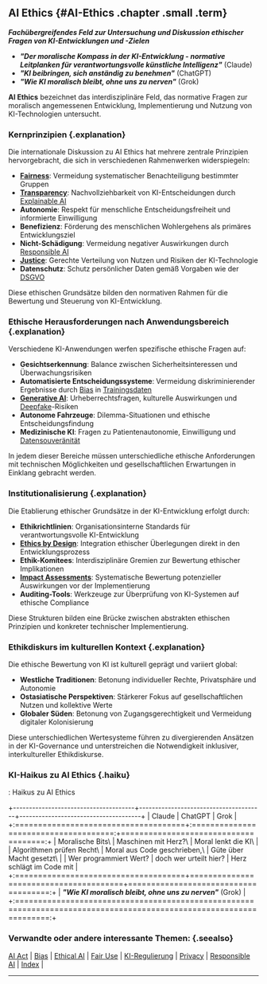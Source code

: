 ## AI Ethics {#AI-Ethics .chapter .small .term}

***Fachübergreifendes Feld zur Untersuchung und Diskussion ethischer Fragen von KI-Entwicklungen und -Zielen***

- ***"Der moralische Kompass in der KI-Entwicklung - normative Leitplanken für verantwortungsvolle künstliche Intelligenz"*** (Claude)
- ***"KI beibringen, sich anständig zu benehmen"*** (ChatGPT)
- ***"Wie KI moralisch bleibt, ohne uns zu nerven"*** (Grok)

**AI Ethics** bezeichnet das interdisziplinäre Feld, das normative Fragen zur moralisch angemessenen Entwicklung, Implementierung und Nutzung von KI-Technologien untersucht.

### Kernprinzipien {.explanation}

Die internationale Diskussion zu AI Ethics hat mehrere zentrale Prinzipien hervorgebracht, die sich in verschiedenen Rahmenwerken widerspiegeln:

- **[Fairness](#Fairness)**: Vermeidung systematischer Benachteiligung bestimmter Gruppen
- **[Transparency](#Transparency)**: Nachvollziehbarkeit von KI-Entscheidungen durch [Explainable AI](#Explainable-AI)
- **Autonomie**: Respekt für menschliche Entscheidungsfreiheit und informierte Einwilligung
- **Benefizienz**: Förderung des menschlichen Wohlergehens als primäres Entwicklungsziel
- **Nicht-Schädigung**: Vermeidung negativer Auswirkungen durch [Responsible AI](#Responsible-AI)
- **[Justice](#Justice)**: Gerechte Verteilung von Nutzen und Risiken der KI-Technologie
- **Datenschutz**: Schutz persönlicher Daten gemäß Vorgaben wie der [DSGVO](#DSGVO)

Diese ethischen Grundsätze bilden den normativen Rahmen für die Bewertung und Steuerung von KI-Entwicklung.

### Ethische Herausforderungen nach Anwendungsbereich {.explanation}

Verschiedene KI-Anwendungen werfen spezifische ethische Fragen auf:

- **Gesichtserkennung**: Balance zwischen Sicherheitsinteressen und Überwachungsrisiken
- **Automatisierte Entscheidungssysteme**: Vermeidung diskriminierender Ergebnisse durch [Bias](#Bias) in [Trainingsdaten](#Training-Data)
- **[Generative AI](#Generative-AI)**: Urheberrechtsfragen, kulturelle Auswirkungen und [Deepfake](#Deep-Fake)-Risiken
- **Autonome Fahrzeuge**: Dilemma-Situationen und ethische Entscheidungsfindung
- **Medizinische KI**: Fragen zu Patientenautonomie, Einwilligung und [Datensouveränität](#Data-Sovereignty)

In jedem dieser Bereiche müssen unterschiedliche ethische Anforderungen mit technischen Möglichkeiten und gesellschaftlichen Erwartungen in Einklang gebracht werden.

### Institutionalisierung {.explanation}

Die Etablierung ethischer Grundsätze in der KI-Entwicklung erfolgt durch:

- **Ethikrichtlinien**: Organisationsinterne Standards für verantwortungsvolle KI-Entwicklung
- **[Ethics by Design](#Ethics-by-Design)**: Integration ethischer Überlegungen direkt in den Entwicklungsprozess
- **Ethik-Komitees**: Interdisziplinäre Gremien zur Bewertung ethischer Implikationen
- **[Impact Assessments](#Impact-Assessment)**: Systematische Bewertung potenzieller Auswirkungen vor der Implementierung
- **Auditing-Tools**: Werkzeuge zur Überprüfung von KI-Systemen auf ethische Compliance

Diese Strukturen bilden eine Brücke zwischen abstrakten ethischen Prinzipien und konkreter technischer Implementierung.

### Ethikdiskurs im kulturellen Kontext {.explanation}

Die ethische Bewertung von KI ist kulturell geprägt und variiert global:

- **Westliche Traditionen**: Betonung individueller Rechte, Privatsphäre und Autonomie
- **Ostasiatische Perspektiven**: Stärkerer Fokus auf gesellschaftlichen Nutzen und kollektive Werte
- **Globaler Süden**: Betonung von Zugangsgerechtigkeit und Vermeidung digitaler Kolonisierung

Diese unterschiedlichen Wertesysteme führen zu divergierenden Ansätzen in der KI-Governance und unterstreichen die Notwendigkeit inklusiver, interkultureller Ethikdiskurse.

### KI-Haikus zu AI Ethics  {.haiku}

: Haikus zu AI Ethics

+--------------------------------------+---------------------------------------+--------------------------------------+
| Claude                               | ChatGPT                               | Grok                                 |
+:=====================================+:=====================================:+=====================================:+
| Moralische Bits\                     | Maschinen mit Herz?\                  | Moral lenkt die KI\                  |
| Algorithmen prüfen Recht\            | Moral aus Code geschrieben,\          | Güte über Macht gesetzt\             |
| Wer programmiert Wert?               | doch wer urteilt hier?                | Herz schlägt im Code mit             |
+:=====================================+=======================================+=====================================:+
| ***"Wie KI moralisch bleibt, ohne uns zu nerven"*** (Grok)                                                          |
+:===================================================================================================================:+

### Verwandte oder andere interessante Themen: {.seealso}

[AI Act](#AI-Act) |
[Bias](#Bias) |
[Ethical AI](#Ethical-AI) |
[Fair Use](#Fair-Use) |
[KI-Regulierung](#KI-Regulierung) |
[Privacy](#Privacy) |
[Responsible AI](#Responsible-AI) |
[Index](#Index) |

----


